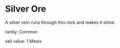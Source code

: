 # Silver Ore

A silver vein runs through this rock and makes it shine.

raritiy: Common

sell value: 1 Mews